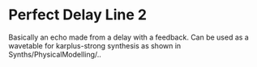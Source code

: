 # Perfect Delay Line 2

Basically an echo made from a delay with a feedback.
Can be used as a wavetable for karplus-strong synthesis as shown in Synths/PhysicalModelling/..
